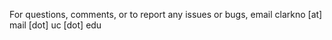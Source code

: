 For questions, comments, or to report any issues or bugs, email clarkno [at] mail [dot] uc [dot] edu